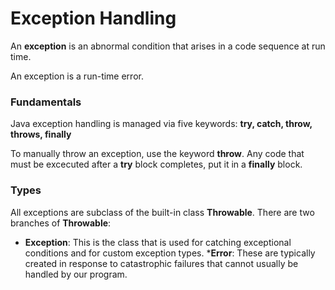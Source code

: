 # Exception Handling
An __exception__ is an abnormal condition that arises in a code sequence at run time.

An exception is a run-time error.

### Fundamentals
Java exception handling is managed via five keywords: __try, catch, throw, throws, finally__

To manually throw an exception, use the keyword __throw__.       Any code that must be excecuted after a __try__ block completes, put it in a __finally__ block.

### Types
All exceptions are subclass of the built-in class __Throwable__.
There are two branches of __Throwable__: 
* __Exception__: This is the class that is used for catching exceptional conditions and for custom exception types.
*__Error__: These are typically created in response to catastrophic failures that cannot usually be handled by our program.

